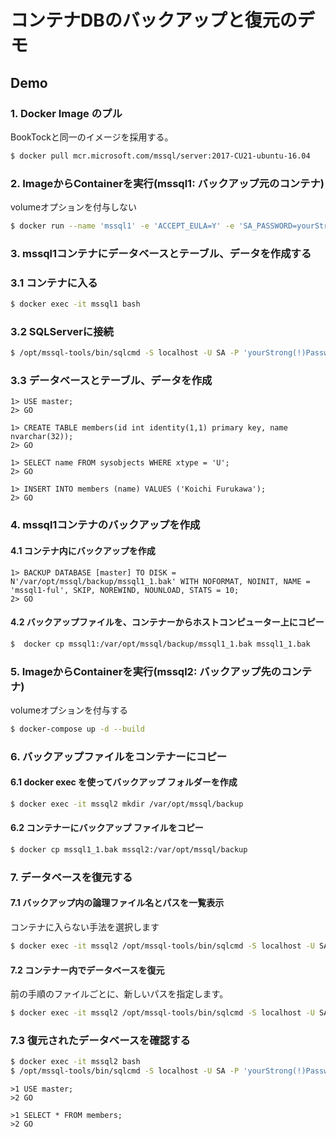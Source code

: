 # コンテナDBのバックアップと復元のデモ
## Demo
### 1. Docker Image のプル
BookTockと同一のイメージを採用する。

```bash
$ docker pull mcr.microsoft.com/mssql/server:2017-CU21-ubuntu-16.04
```

### 2. ImageからContainerを実行(mssql1: バックアップ元のコンテナ)
volumeオプションを付与しない

```bash
$ docker run --name 'mssql1' -e 'ACCEPT_EULA=Y' -e 'SA_PASSWORD=yourStrong(!)Password' -p 1433:1433 -d mcr.microsoft.com/mssql/server:2017-CU21-ubuntu-16.04
```

### 3. mssql1コンテナにデータベースとテーブル、データを作成する
### 3.1 コンテナに入る
```bash
$ docker exec -it mssql1 bash
```

### 3.2 SQLServerに接続 
```bash
$ /opt/mssql-tools/bin/sqlcmd -S localhost -U SA -P 'yourStrong(!)Password'
```

### 3.3 データベースとテーブル、データを作成
```
1> USE master;
2> GO

1> CREATE TABLE members(id int identity(1,1) primary key, name nvarchar(32));
2> GO

1> SELECT name FROM sysobjects WHERE xtype = 'U';
2> GO

1> INSERT INTO members (name) VALUES ('Koichi Furukawa');
2> GO
```

### 4. mssql1コンテナのバックアップを作成
#### 4.1 コンテナ内にバックアップを作成
```
1> BACKUP DATABASE [master] TO DISK = N'/var/opt/mssql/backup/mssql1_1.bak' WITH NOFORMAT, NOINIT, NAME = 'mssql1-ful', SKIP, NOREWIND, NOUNLOAD, STATS = 10;
2> GO
```

#### 4.2 バックアップファイルを、コンテナーからホストコンピューター上にコピー
```bash
$  docker cp mssql1:/var/opt/mssql/backup/mssql1_1.bak mssql1_1.bak
```

### 5. ImageからContainerを実行(mssql2: バックアップ先のコンテナ)
volumeオプションを付与する
```bash
$ docker-compose up -d --build
```

### 6. バックアップファイルをコンテナーにコピー
#### 6.1 docker exec を使ってバックアップ フォルダーを作成
```bash
$ docker exec -it mssql2 mkdir /var/opt/mssql/backup
```

#### 6.2 コンテナーにバックアップ ファイルをコピー
```bash
$ docker cp mssql1_1.bak mssql2:/var/opt/mssql/backup
```

### 7. データベースを復元する
#### 7.1 バックアップ内の論理ファイル名とパスを一覧表示
コンテナに入らない手法を選択します
```bash
$ docker exec -it mssql2 /opt/mssql-tools/bin/sqlcmd -S localhost -U SA -P 'yourStrong(!)Password' -Q 'RESTORE FILELISTONLY FROM DISK = "/var/opt/mssql/backup/mssql1_1.bak"' | tr -s ' ' | cut -d ' ' -f 1-2
```

#### 7.2 コンテナー内でデータベースを復元
前の手順のファイルごとに、新しいパスを指定します。
```bash
$ docker exec -it mssql2 /opt/mssql-tools/bin/sqlcmd -S localhost -U SA -P 'yourStrong(!)Password' -Q 'RESTORE DATABASE master FROM DISK = "/var/opt/mssql/backup/mssql1_1.bak" WITH MOVE "master" TO "/var/opt/mssql/data/master.mdf", MOVE "mastlog" TO "/var/opt/mssql/data/mastlog.ldf"'
```

### 7.3 復元されたデータベースを確認する
```bash
$ docker exec -it mssql2 bash
$ /opt/mssql-tools/bin/sqlcmd -S localhost -U SA -P 'yourStrong(!)Password'
```

```
>1 USE master;
>2 GO

>1 SELECT * FROM members;
>2 GO
```

